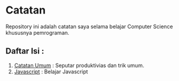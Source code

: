 # Catatan
Repository ini adalah catatan saya selama belajar Computer Science khususnya pemrograman.

## Daftar Isi :
1. [Catatan Umum](catatan/umum.md) : Seputar produktivias dan trik umum.
1. [Javascript](catatan/javascript.md) : Belajar Javascript